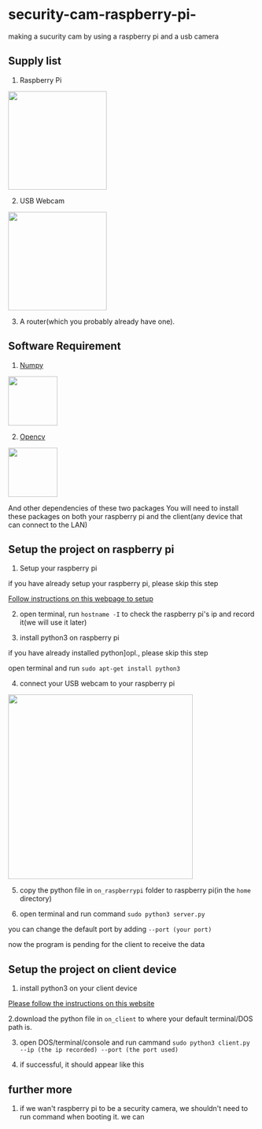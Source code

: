 # security-cam-raspberry-pi-
making a sucurity cam by using a raspberry pi and a usb camera
## Supply list

1. Raspberry Pi


<img src="https://www.mouser.com/images/riotboard/lrg/6010602_SPL.jpg" width="200">


2. USB Webcam


<img src="https://snpi.dell.com/snp/images/products/large/21_A5485971.jpg" width="200">

3. A router(which you probably already have one).

## Software Requirement
1. [Numpy](https://pypi.org/project/numpy/)
<img src="https://extraimage.net/images/2019/09/23/5ac6e9d90002903efacacdcb8182b8ed.png" width="100">

2. [Opencv](https://pypi.org/project/opencv-python/)
<img src="https://opencv.org/wp-content/uploads/2019/02/opencv-logo-1.png" width="100">

And other dependencies of these two packages
You will need to install these packages on both your raspberry pi and the client(any device that can connect to the LAN)
## Setup the project on raspberry pi
1. Setup your raspberry pi

if you have already setup your raspberry pi, please skip this step

[Follow instructions on this webpage to setup](https://projects.raspberrypi.org/en/projects/raspberry-pi-setting-up)

2. open terminal, run `hostname -I` to check the raspberry pi's ip and record it(we will use it later)

3. install python3 on raspberry pi

if you have already installed python\]opl., please skip this step

open terminal and run `sudo apt-get install python3`

4. connect your USB webcam to your raspberry pi

<img src="https://www.teachmemicro.com/wp-content/uploads/2018/02/raspberry-pi-webcam.jpg" width="375">

5. copy the python file in `on_raspberrypi` folder to raspberry pi(in the `home` directory)

6. open terminal and run command `sudo python3 server.py`

you can change the default port by adding `--port (your port)`

now the program is pending for the client to receive the data

## Setup the project on client device
1. install python3 on your client device

[Please follow the instructions on this website](https://realpython.com/installing-python/)

2.download the python file in `on_client` to where your default terminal/DOS path is.

3. open DOS/terminal/console and run cammand `sudo python3 client.py --ip (the ip recorded) --port (the port used)`

4. if successful, it should appear like this

## further more

1. if we wan't raspberry pi to be a security camera, we shouldn't need to run command when booting it. we can 

